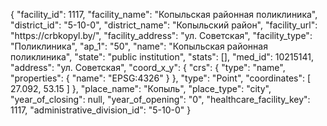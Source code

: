 {
    "facility_id": 1117,
    "facility_name": "Копыльская районная поликлиника",
    "district_id": "5-10-0",
    "district_name": "Копыльский район",
    "facility_url": "https:\/\/crbkopyl.by\/",
    "facility_address": "ул. Советская",
    "facility_type": "Поликлиника",
    "ap_1": "50",
    "name": "Копыльская районная поликлиника",
    "state": "public institution",
    "stats": [],
    "med_id": 10215141,
    "address": "ул. Советская",
    "coord_x_y": {
        "crs": {
            "type": "name",
            "properties": {
                "name": "EPSG:4326"
            }
        },
        "type": "Point",
        "coordinates": [
            27.092,
            53.15
        ]
    },
    "place_name": "Копыль",
    "place_type": "city",
    "year_of_closing": null,
    "year_of_opening": "0",
    "healthcare_facility_key": 1117,
    "administrative_division_id": "5-10-0"
}